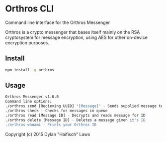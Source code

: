 # Orthros CLI
Command line interface for the Orthros Messenger

Orthros is a crypto messenger that bases itself mainly on the RSA cryptosystem for message encryption, using AES for other on-device encryption purposes.


## Install
```bash
npm install -g orthros
```

## Usage

```bash
Orthros Messenger v1.0.0
Command line options;
./orthros send [Recieving UUID] "[Message]" - Sends supplied message to UUID, put message in quotes.
./orthros check - Checks for messages in queue
./orthros read [Message ID] - Decrypts and reads message for ID
./orthros delete [Message ID] - Deletes a message given it's ID
./orthros whoami - Prints your Orthros ID
```


Copyright (c) 2015 Dylan "Haifisch" Laws
